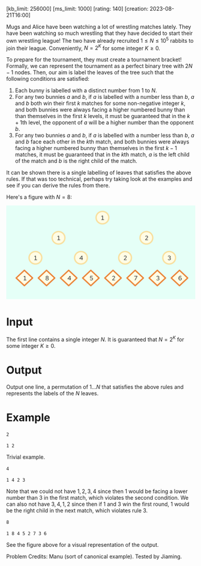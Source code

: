 [kb_limit: 256000]
[ms_limit: 1000]
[rating: 140]
[creation: 2023-08-21T16:00]

Mugs and Alice have been watching a lot of wrestling matches lately. They have been watching so much wrestling that they have decided to start their own wrestling league! The two have already recruited $1 \le N \le 10^5$ rabbits to join their league. Conveniently, $N = 2^K$ for some integer $K \ge 0$.

To prepare for the tournament, they must create a tournament bracket! Formally, we can represent the tournament as a perfect binary tree with $2N - 1$ nodes. Then, our aim is label the leaves of the tree such that the following conditions are satisfied:

1. Each bunny is labelled with a distinct number from $1$ to $N$.
2. For any two bunnies $a$ and $b$, if $a$ is labelled with a number less than $b$, $a$ and $b$ both win their first $k$ matches for some non-negative integer $k$, and both bunnies were always facing a higher numbered bunny than than themselves in the first $k$ levels, it must be guaranteed that in the $k + 1$th level, the opponent of $a$ will be a higher number than the opponent $b$.
3. For any two bunnies $a$ and $b$, if $a$ is labelled with a number less than $b$, $a$ and $b$ face each other in the $k$th match, and both bunnies were always facing a higher numbered bunny than themselves in the first $k -1$ matches, it must be guaranteed that in the $k$th match, $a$ is the left child of the match and $b$ is the right child of the match. 

It can be shown there is a single labelling of leaves that satisfies the above rules. If that was too technical, perhaps try taking look at the examples and see if you can derive the rules from there.

Here's a figure with $N = 8$:

![Bracket](tournament_backet_n_8.svg)

# Input

The first line contains a single integer $N$. It is guaranteed that $N = 2^K$ for some integer $K \ge 0$. 

# Output

Output one line, a permutation of $1 \ldots N$ that satisfies the above rules and represents the labels of the $N$ leaves. 

# Example
```in
2
```
```out
1 2
```
Trivial example.
```in
4
```
```out
1 4 2 3
```
Note that we could not have $1, 2, 3, 4$ since then $1$ would be facing a lower number than $3$ in the first match, which violates the second condition. We can also not have $3, 4, 1, 2$ since then if $1$ and $3$ win the first round, $1$ would be the right child in the next match, which violates rule 3.

```in
8
```
```out
1 8 4 5 2 7 3 6
```
See the figure above for a visual representation of the output.

Problem Credits: Manu (sort of canonical example). Tested by Jiaming.